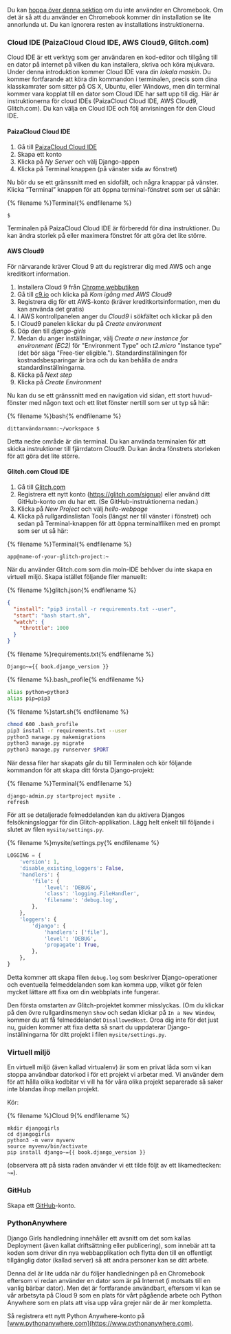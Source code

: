 Du kan [hoppa över denna sektion](http://tutorial.djangogirls.org/en/installation/#install-python) om du inte använder en Chromebook. Om det är så att du använder en Chromebook kommer din installation se lite annorlunda ut. Du kan ignorera resten av installations instruktionerna.

### Cloud IDE (PaizaCloud Cloud IDE, AWS Cloud9, Glitch.com)

Cloud IDE är ett verktyg som ger användaren en kod-editor och tillgång till en dator på internet på vilken du kan installera, skriva och köra mjukvara. Under denna introduktion kommer Cloud IDE vara din *lokala maskin*. Du kommer fortfarande att köra din kommandon i terminalen, precis som dina klasskamrater som sitter på OS X, Ubuntu, eller Windows, men din terminal kommer vara kopplat till en dator som Cloud IDE har satt upp till dig. Här är instruktionerna för cloud IDEs (PaizaCloud Cloud IDE, AWS Cloud9, Glitch.com). Du kan välja en Cloud IDE och följ anvisningen för den Cloud IDE.

#### PaizaCloud Cloud IDE

1. Gå till [PaizaCloud Cloud IDE](https://paiza.cloud/)
2. Skapa ett konto
3. Klicka på *Ny Server* och välj Django-appen
4. Klicka på Terminal knappen (på vänster sida av fönstret)

Nu bör du se ett gränssnitt med en sidofält, och några knappar på vänster. Klicka ”Terminal” knappen för att öppna terminal-fönstret som ser ut såhär:

{% filename %}Terminal{% endfilename %}

    $
    

Terminalen på PaizaCloud Cloud IDE är förberedd för dina instruktioner. Du kan ändra storlek på eller maximera fönstret för att göra det lite större.

#### AWS Cloud9

För närvarande kräver Cloud 9 att du registrerar dig med AWS och ange kreditkort information.

1. Installera Cloud 9 från [Chrome webbutiken](https://chrome.google.com/webstore/detail/cloud9/nbdmccoknlfggadpfkmcpnamfnbkmkcp)
2. Gå till [c9.io](https://c9.io) och klicka på *Kom igång med AWS Cloud9*
3. Registrera dig för ett AWS-konto (kräver kreditkortsinformation, men du kan använda det gratis)
4. I AWS kontrollpanelen anger du *Cloud9* i sökfältet och klickar på den
5. I Cloud9 panelen klickar du på *Create environment*
6. Döp den till *django-girls*
7. Medan du anger inställningar, välj *Create a new instance for environment (EC2)* för "Environment Type" och *t2.micro* "Instance type" (det bör säga "Free-tier eligible."). Standardinställningen för kostnadsbesparingar är bra och du kan behålla de andra standardinställningarna.
8. Klicka på *Next step*
9. Klicka på *Create Environment*

Nu kan du se ett gränssnitt med en navigation vid sidan, ett stort huvud-fönster med någon text och ett litet fönster nertill som ser ut typ så här:

{% filename %}bash{% endfilename %}

    dittanvändarnamn:~/workspace $
    

Detta nedre område är din terminal. Du kan använda terminalen för att skicka instruktioner till fjärrdatorn Cloud9. Du kan ändra fönstrets storleken för att göra det lite större.

#### Glitch.com Cloud IDE

1. Gå till [Glitch.com](https://glitch.com/)
2. Registrera ett nytt konto (https://glitch.com/signup) eller använd ditt GitHub-konto om du har ett. (Se GitHub-instruktionerna nedan.)
3. Klicka på *New Project* och välj *hello-webpage*
4. Klicka på rullgardinslistan Tools (längst ner till vänster i fönstret) och sedan på Terminal-knappen för att öppna terminalfliken med en prompt som ser ut så här:

{% filename %}Terminal{% endfilename %}

    app@name-of-your-glitch-project:~
    

När du använder Glitch.com som din moln-IDE behöver du inte skapa en virtuell miljö. Skapa istället följande filer manuellt:

{% filename %}glitch.json{% endfilename %}

```json
{
  "install": "pip3 install -r requirements.txt --user",
  "start": "bash start.sh",
  "watch": {
    "throttle": 1000
  }
}
```

{% filename %}requirements.txt{% endfilename %}

    Django~={{ book.django_version }}
    

{% filename %}.bash_profile{% endfilename %}

```bash
alias python=python3
alias pip=pip3
```

{% filename %}start.sh{% endfilename %}

```bash
chmod 600 .bash_profile
pip3 install -r requirements.txt --user
python3 manage.py makemigrations
python3 manage.py migrate
python3 manage.py runserver $PORT
```

När dessa filer har skapats går du till Terminalen och kör följande kommandon för att skapa ditt första Django-projekt:

{% filename %}Terminal{% endfilename %}

    django-admin.py startproject mysite .
    refresh
    

För att se detaljerade felmeddelanden kan du aktivera Djangos felsökningsloggar för din Glitch-applikation. Lägg helt enkelt till följande i slutet av filen `mysite/settings.py`.

{% filename %}mysite/settings.py{% endfilename %}

```python
LOGGING = {
    'version': 1,
    'disable_existing_loggers': False,
    'handlers': {
        'file': {
            'level': 'DEBUG',
            'class': 'logging.FileHandler',
            'filename': 'debug.log',
        },
    },
    'loggers': {
        'django': {
            'handlers': ['file'],
            'level': 'DEBUG',
            'propagate': True,
        },
    },
}
```

Detta kommer att skapa filen `debug.log` som beskriver Django-operationer och eventuella felmeddelanden som kan komma upp, vilket gör felen mycket lättare att fixa om din webbplats inte fungerar.

Den första omstarten av Glitch-projektet kommer misslyckas. (Om du klickar på den övre rullgardinsmenyn `Show` och sedan klickar på `In a New Window`, kommer du att få felmeddelandet `DisallowedHost`. Oroa dig inte för det just nu, guiden kommer att fixa detta så snart du uppdaterar Django-inställningarna för ditt projekt i filen `mysite/settings.py`.

### Virtuell miljö

En virtuell miljö (även kallad virtualenv) är som en privat låda som vi kan stoppa användbar datorkod i för ett projekt vi arbetar med. Vi använder dem för att hålla olika kodbitar vi vill ha för våra olika projekt separerade så saker inte blandas ihop mellan projekt.

Kör:

{% filename %}Cloud 9{% endfilename %}

    mkdir djangogirls
    cd djangogirls
    python3 -m venv myvenv
    source myvenv/bin/activate
    pip install django~={{ book.django_version }}
    

(observera att på sista raden använder vi ett tilde följt av ett likamedtecken: `~=`).

### GitHub

Skapa ett [GitHub](https://github.com)-konto.

### PythonAnywhere

Django Girls handledning innehåller ett avsnitt om det som kallas Deployment (även kallat driftsättning eller publicering), som innebär att ta koden som driver din nya webbapplikation och flytta den till en offentligt tillgänglig dator (kallad server) så att andra personer kan se ditt arbete.

Denna del är lite udda när du följer handledningen på en Chromebook eftersom vi redan använder en dator som är på Internet (i motsats till en vanlig bärbar dator). Men det är fortfarande användbart, eftersom vi kan se vår arbetsyta på Cloud 9 som en plats för vårt pågående arbete och Python Anywhere som en plats att visa upp våra grejer när de är mer kompletta.

Så registrera ett nytt Python Anywhere-konto på [www.pythonanywhere.com](https://www.pythonanywhere.com).